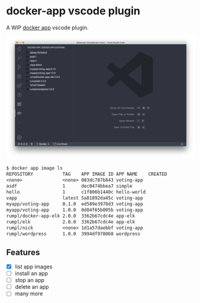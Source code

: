 # docker-app vscode plugin

A WIP [docker app](https://github.com/docker/app) vscode plugin.

<img src="screenshots/main.png" alt="docker app image list" />

```
$ docker app image ls
REPOSITORY           TAG    APP IMAGE ID APP NAME    CREATED
<none>               <none> 083dc787b843 voting-app
asdf                 1      dec0474bbea7 simple
hello                1      c1f806b1440c hello-world
vapp                 latest 5a81892da45c voting-app
myapp/voting-app     0.1.0  ed589e3978d3 voting-app
myapp/voting-app     1.0.0  0d84f65b005b voting-app
rumpl/docker-app-elk 2.0.0  3362b67cdc4e app-elk
rumpl/elk            2.0.0  3362b67cdc4e app-elk
rumpl/nick           <none> 1d1a57daebbf voting-app
rumpl/wordpress      1.0.0  3994df978068 wordpress
```

## Features

* [x] list app images
* [ ] install an app
* [ ] stop an app
* [ ] delete an app
* [ ] many more
